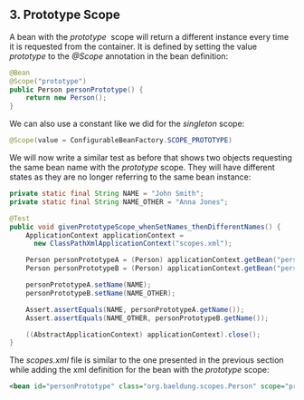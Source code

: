 ## 3\. Prototype Scope

A bean with the *prototype*  scope will return a different instance every time it is requested from the container. It is defined by setting the value *prototype* to the *@Scope* annotation in the bean definition:

```java
@Bean
@Scope("prototype")
public Person personPrototype() {
    return new Person();
}
```

We can also use a constant like we did for the *singleton* scope:

```java
@Scope(value = ConfigurableBeanFactory.SCOPE_PROTOTYPE)
```

We will now write a similar test as before that shows two objects requesting the same bean name with the *prototype* scope. They will have different states as they are no longer referring to the same bean instance:

```java
private static final String NAME = "John Smith";
private static final String NAME_OTHER = "Anna Jones";

@Test
public void givenPrototypeScope_whenSetNames_thenDifferentNames() {
    ApplicationContext applicationContext = 
      new ClassPathXmlApplicationContext("scopes.xml");

    Person personPrototypeA = (Person) applicationContext.getBean("personPrototype");
    Person personPrototypeB = (Person) applicationContext.getBean("personPrototype");

    personPrototypeA.setName(NAME);
    personPrototypeB.setName(NAME_OTHER);

    Assert.assertEquals(NAME, personPrototypeA.getName());
    Assert.assertEquals(NAME_OTHER, personPrototypeB.getName());

    ((AbstractApplicationContext) applicationContext).close();
}
```

The *scopes.xml* file is similar to the one presented in the previous section while adding the xml definition for the bean with the *prototype* scope:

```xml
<bean id="personPrototype" class="org.baeldung.scopes.Person" scope="prototype"/>
```
